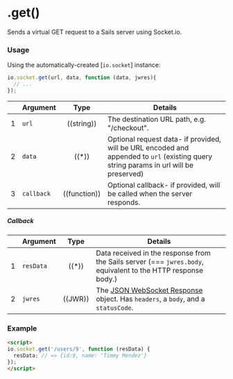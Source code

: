 # .get()

Sends a virtual GET request to a Sails server using Socket.io.


### Usage

Using the automatically-created [`io.socket`] instance:

```js
io.socket.get(url, data, function (data, jwres){
  // ...
});
```

|   | Argument   | Type         | Details |
|---|------------|:------------:|---------|
| 1 | `url`      | ((string))   | The destination URL path, e.g. "/checkout".
| 2 | `data`     | ((*))        | Optional request data- if provided, will be URL encoded and appended to `url` (existing query string params in url will be preserved)
| 3 | `callback` | ((function)) | Optional callback- if provided, will be called when the server responds.

##### Callback

|   | Argument  | Type         | Details |
|---|-----------|:------------:|---------|
| 1 | `resData` | ((*))        | Data received in the response from the Sails server (=== `jwres.body`, equivalent to the HTTP response body.)
| 2 | `jwres`   | ((JWR))      | The [JSON WebSocket Response](https://github.com/balderdashy/sails-docs/blob/master/PAGE_NEEDED.md) object.  Has `headers`, a `body`, and a `statusCode`.


### Example

```html
<script>
io.socket.get('/users/9', function (resData) {
  resData; // => {id:9, name: 'Timmy Mendez'}
});
</script>
```



<docmeta name="displayName" value=".get()">

